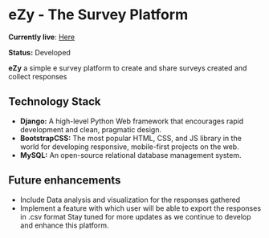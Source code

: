 # eZy - The Survey Platform

**Currently live**: [Here](gowtham2oo5.pythonanywhere.com)

**Status:** Developed

**eZy** a simple e survey platform to create and share surveys created and collect responses

## Technology Stack

- **Django:** A high-level Python Web framework that encourages rapid development and clean, pragmatic design.
- **BootstrapCSS:** The most popular HTML, CSS, and JS library in the world for developing responsive, mobile-first projects on the web.
- **MySQL:** An open-source relational database management system.

## Future enhancements

- Include Data analysis and visualization for the responses gathered
- Implement a feature with which user will be able to export the responses in .csv format
  Stay tuned for more updates as we continue to develop and enhance this platform.
